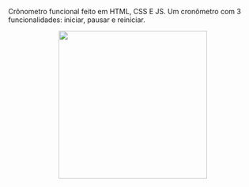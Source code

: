 Crônometro funcional feito em HTML, CSS E JS.
Um cronômetro com 3 funcionalidades: iniciar, pausar e reiniciar. 
<p align="center">
  <img 
    width="300"
    height="300"
    src="https://github.com/rianangueira/Cronometro-em-JavaScript/blob/main/Cron%C3%B4metro-Imagem.png"
  >
</p>
